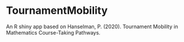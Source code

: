 # TournamentMobility
An R shiny app based on Hanselman, P. (2020). Tournament Mobility in Mathematics Course-Taking Pathways.
